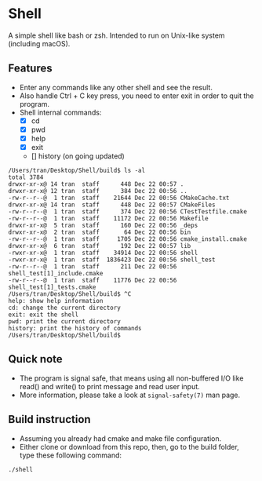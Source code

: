 # Shell

A simple shell like bash or zsh. Intended to run on Unix-like system (including macOS).

## Features

- Enter any commands like any other shell and see the result.
- Also handle Ctrl + C key press, you need to enter exit in order to quit the program.
- Shell internal commands:
    - [x] cd
    - [x] pwd
    - [x] help
    - [x] exit
    - [] history (on going updated)

```
/Users/tran/Desktop/Shell/build$ ls -al
total 3784
drwxr-xr-x@ 14 tran  staff      448 Dec 22 00:57 .
drwxr-xr-x@ 12 tran  staff      384 Dec 22 00:56 ..
-rw-r--r--@  1 tran  staff    21644 Dec 22 00:56 CMakeCache.txt
drwxr-xr-x@ 14 tran  staff      448 Dec 22 00:57 CMakeFiles
-rw-r--r--@  1 tran  staff      374 Dec 22 00:56 CTestTestfile.cmake
-rw-r--r--@  1 tran  staff    11172 Dec 22 00:56 Makefile
drwxr-xr-x@  5 tran  staff      160 Dec 22 00:56 _deps
drwxr-xr-x@  2 tran  staff       64 Dec 22 00:56 bin
-rw-r--r--@  1 tran  staff     1705 Dec 22 00:56 cmake_install.cmake
drwxr-xr-x@  6 tran  staff      192 Dec 22 00:57 lib
-rwxr-xr-x@  1 tran  staff    34914 Dec 22 00:56 shell
-rwxr-xr-x@  1 tran  staff  1836423 Dec 22 00:56 shell_test
-rw-r--r--@  1 tran  staff      211 Dec 22 00:56 shell_test[1]_include.cmake
-rw-r--r--@  1 tran  staff    11776 Dec 22 00:56 shell_test[1]_tests.cmake
/Users/tran/Desktop/Shell/build$ ^C
help: show help information
cd: change the current directory
exit: exit the shell
pwd: print the current directory
history: print the history of commands
/Users/tran/Desktop/Shell/build$ 
```

## Quick note

- The program is signal safe, that means using all non-buffered I/O like read() and write() to print message and read user input.
- More information, please take a look at `signal-safety(7)` man page.

## Build instruction

- Assuming you already had cmake and make file configuration.
- Either clone or download from this repo, then, go to the build folder, type these following command:

`./shell`


